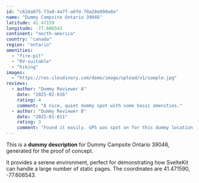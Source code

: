 ```yaml
---
id: "c62da075-f3a0-4a7f-a6fd-70a28e090a0a"
name: "Dummy Campsite Ontario 39046"
latitude: 41.47159
longitude: -77.606543
continent: "north-america"
country: "canada"
region: "ontario"
amenities:
  - "fire-pit"
  - "RV-suitable"
  - "hiking"
images:
  - "https://res.cloudinary.com/demo/image/upload/v1/sample.jpg"
reviews:
  - author: "Dummy Reviewer A"
    date: "2025-02-016"
    rating: 4
    comment: "A nice, quiet dummy spot with some basic amenities."
  - author: "Dummy Reviewer B"
    date: "2025-01-011"
    rating: 3
    comment: "Found it easily. GPS was spot on for this dummy location."
---
```


This is a **dummy description** for Dummy Campsite Ontario 39046, generated for the proof of concept.

It provides a serene environment, perfect for demonstrating how SvelteKit can handle a large number of static pages. The coordinates are 41.471590, -77.606543.
